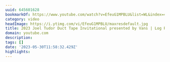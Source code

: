 ```yaml
---
uuid: 645601628
bookmarkOf: https://www.youtube.com/watch?v=EfeuG1MPBLU&list=WL&index=4
category: video
headImage: https://i.ytimg.com/vi/EfeuG1MPBLU/maxresdefault.jpg
title: 2023 Joel Tudor Duct Tape Invitational presented by Vans | Log Rap BTS
domain: youtube.com
description: 
tags: []
date: '2023-05-30T11:58:32.429Z'
highlights: 
---
```



